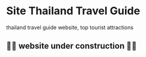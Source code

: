 # Site Thailand Travel Guide
  thailand travel guide website, top tourist attractions

## 🚧🧱 website under construction 🚧🧱

